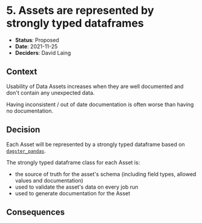 # 5. Assets are represented by strongly typed dataframes

* **Status**: Proposed <br/>
* **Date**: 2021-11-25 <br/>
* **Deciders**: David Laing <br/>

## Context

Usability of Data Assets increases when they are well documented and don't contain any unexpected data.

Having inconsistent / out of date documentation is often worse than having no documentation.

## Decision

Each Asset will be represented by a strongly typed dataframe based on [`dagster_pandas`](https://docs.dagster.io/integrations/pandas).  

The strongly typed dataframe class for each Asset is:

* the source of truth for the asset's schema (including field types, allowed values and documentation)
* used to validate the asset's data on every job run 
* used to generate documentation for the Asset

## Consequences

